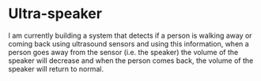 # Ultra-speaker
I am currently building a system that detects if a person is walking away or coming back using ultrasound sensors and using this information, when a person goes away from the sensor (i.e. the speaker) the volume of the speaker will decrease and when the person comes back, the volume of the speaker will return to normal. 
